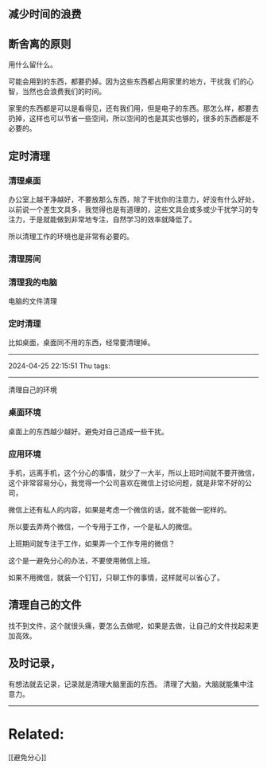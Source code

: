## 减少时间的浪费

## 断舍离的原则

用什么留什么。

可能会用到的东西，都要扔掉。因为这些东西都占用家里的地方，干扰我 们的心智，当然也会浪费我们的时间。

家里的东西都是可以是看得见，还有我们用，但是电子的东西。那怎么样，都要去扔掉，这样也可以节省一些空间，所以空间的也是其实也够的，很多的东西都是不必要的。


## 定时清理

### 清理桌面
办公室上越干净越好，不要放那么东西，除了干扰你的注意力，好没有什么好处，以前说一个差生文具多，我觉得也是有道理的，这些文具会或多或少干扰学习的专注力，于是就能做到非常地专注，自然学习的效率就降低了。

所以清理工作的环境也是非常有必要的。
### 清理房间

### 清理我的电脑

电脑的文件清理

### 定时清理

比如桌面，桌面同不用的东西，经常要清理掉。


---


2024-04-25 22:15:51 Thu 
tags: 

----
清理自己的环境

### 桌面环境
桌面上的东西越少越好。避免对自己造成一些干扰。

### 应用环境




手机，远离手机，这个分心的事情，就少了一大半，所以上班时间就不要开微信，这个非常容易分心，我觉得一个公司喜欢在微信上讨论问题，就是非常不好的公司，

微信上还有私人的内容，如果是考虑一个微信的话，就不能做一驼样的。

所以要去弄两个微信，一个专用于工作，一个是私人的微信。

上班期间就专注于工作，如果弄一个工作专用的微信？

这个是一避免分心的办法，不要使用微信上班。

如果不用微信，就装一个钉钉，只聊工作的事情，这样就可以省心了。

## 清理自己的文件

找不到文件，这个就很头痛，要怎么去做呢，如果是去做，让自己的文件找起来更加高效。

## 及时记录，
有想法就去记录，记录就是清理大脑里面的东西。
清理了大脑，大脑就能集中注意力。




---
# Related:
[[避免分心]]